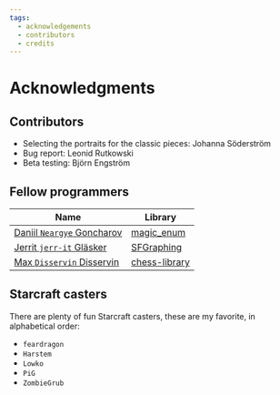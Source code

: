 ```yaml
---
tags:
  - acknowledgements
  - contributors
  - credits
---
```


# Acknowledgments

## Contributors

- Selecting the portraits for the classic pieces: Johanna Söderström
- Bug report: Leonid Rutkowski
- Beta testing: Björn Engström

## Fellow programmers

Name                                                     |Library
---------------------------------------------------------|---------------------------------------------------------------
[Daniil `Neargye` Goncharov](https://github.com/Neargye) |[magic_enum](https://github.com/Neargye/magic_enum)
[Jerrit `jerr-it` Gläsker](https://github.com/jerr-it)   |[SFGraphing](https://github.com/jerr-it/SFGraphing)
[Max `Disservin` Disservin](https://github.com/Disservin)|[chess-library](https://github.com/Disservin/chess-library.git)

## Starcraft casters

There are plenty of fun Starcraft casters,
these are my favorite, in alphabetical order:

- `feardragon`
- `Harstem`
- `Lowko`
- `PiG`
- `ZombieGrub`

